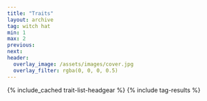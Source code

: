 ```yaml
---
title: "Traits"
layout: archive
tag: witch hat
min: 1
max: 2
previous:
next:
header:
  overlay_image: /assets/images/cover.jpg
  overlay_filter: rgba(0, 0, 0, 0.5)
---
```

{% include_cached trait-list-headgear %}
{% include tag-results %}
